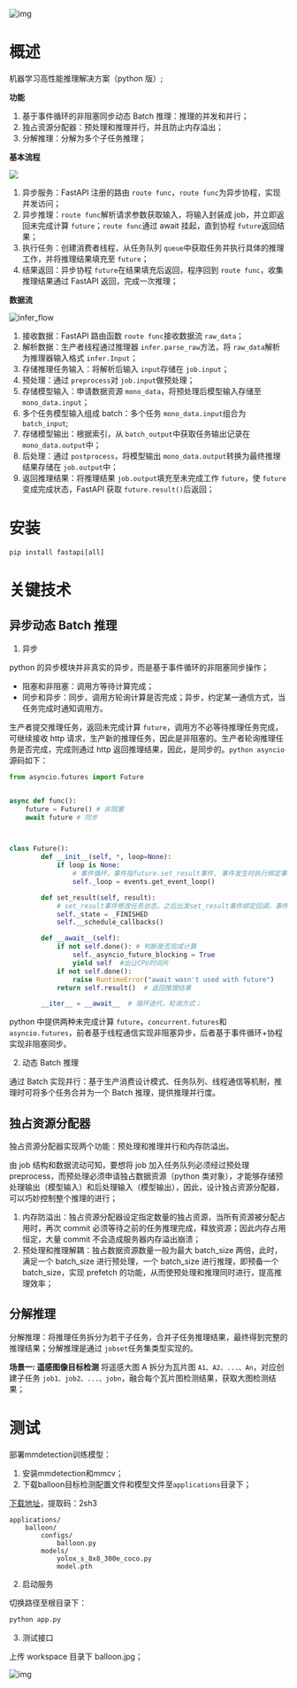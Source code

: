 ![img](doc/head.png)

# 概述

机器学习高性能推理解决方案（python 版）;

**功能**

1. 基于事件循环的非阻塞同步动态 Batch 推理：推理的并发和并行；
2. 独占资源分配器：预处理和推理并行，并且防止内存溢出；
3. 分解推理：分解为多个子任务推理；

**基本流程**

![](./doc/基本流程.svg)

1. 异步服务：FastAPI 注册的路由 `route func`，`route func`为异步协程，实现并发访问；
2. 异步推理：`route func`解析请求参数获取输入，将输入封装成 job，并立即返回未完成计算 `future`；`route func`通过 await 挂起，直到协程 `future`返回结果；
3. 执行任务：创建消费者线程，从任务队列 `queue`中获取任务并执行具体的推理工作，并将推理结果填充至 `future`；
4. 结果返回：异步协程 `future`在结果填充后返回，程序回到 `route func`，收集推理结果通过 FastAPI 返回，完成一次推理；

**数据流**

![infer_flow](./doc/infer_flow.gif)

1. 接收数据：FastAPI 路由函数 `route func`接收数据流 `raw_data`；
2. 解析数据：生产者线程通过推理器 `infer.parse_raw`方法，将 `raw_data`解析为推理器输入格式 `infer.Input`；
3. 存储推理任务输入：将解析后输入 `input`存储在 `job.input`；
4. 预处理：通过 `preprocess`对 `job.input`做预处理；
5. 存储模型输入：申请数据资源 `mono_data`，将预处理后模型输入存储至 `mono_data.input`；
6. 多个任务模型输入组成 batch：多个任务 `mono_data.input`组合为 `batch_input`;
7. 存储模型输出：根据索引，从 `batch_output`中获取任务输出记录在 `mono_data.output`中；
8. 后处理：通过 `postprocess`，将模型输出 `mono_data.output`转换为最终推理结果存储在 `job.output`中；
9. 返回推理结果：将推理结果 `job.output`填充至未完成工作 `future`，使 `future`变成完成状态，FastAPI 获取 `future.result()`后返回；

# 安装

```
pip install fastapi[all]
```

# 关键技术

## 异步动态 Batch 推理

1. 异步

python 的异步模块并非真实的异步，而是基于事件循环的非阻塞同步操作；

- 阻塞和非阻塞：调用方等待计算完成；
- 同步和异步：同步，调用方轮询计算是否完成；异步，约定某一通信方式，当任务完成时通知调用方。

生产者提交推理任务，返回未完成计算 `future`，调用方不必等待推理任务完成，可继续接收 http 请求，生产新的推理任务，因此是非阻塞的。生产者轮询推理任务是否完成，完成则通过 http 返回推理结果，因此，是同步的。`python asyncio`源码如下：

```python
from asyncio.futures import Future


async def func():
    future = Future() # 非阻塞
    await future # 同步



class Future():
        def __init__(self, *, loop=None):
            if loop is None:
                # 事件循环，事件指future.set_result事件, 事件发生时执行绑定事件的callback回调函数
                self._loop = events.get_event_loop()

        def set_result(self, result):
            # set_result事件修改任务状态，之后出发set_result事件绑定回调，事件循环loop与future的非阻塞同步无关；
            self._state = _FINISHED
            self.__schedule_callbacks()

        def __await__(self):
            if not self.done(): # 判断是否完成计算
                self._asyncio_future_blocking = True
                yield self  #出让CPU时间片
            if not self.done():
                raise RuntimeError("await wasn't used with future")
            return self.result()  # 返回推理结果

        __iter__ = __await__  # 循环迭代，轮询方式；

```

python 中提供两种未完成计算 `future`，`concurrent.futures`和 `asyncio.futures`，前者基于线程通信实现非阻塞异步，后者基于事件循环+协程实现非阻塞同步。

2. 动态 Batch 推理

通过 Batch 实现并行：基于生产消费设计模式、任务队列、线程通信等机制，推理时可将多个任务合并为一个 Batch 推理，提供推理并行度。

## 独占资源分配器

独占资源分配器实现两个功能：预处理和推理并行和内存防溢出。

由 job 结构和数据流动可知，要想将 job 加入任务队列必须经过预处理 preprocess，而预处理必须申请独占数据资源（python 类对象），才能够存储预处理输出（模型输入）和后处理输入（模型输出），因此，设计独占资源分配器，可以巧妙控制整个推理的进行；

1. 内存防溢出：独占资源分配器设定指定数量的独占资源，当所有资源被分配占用时，再次 commit 必须等待之前的任务推理完成，释放资源；因此内存占用恒定，大量 commit 不会造成服务器内存溢出崩溃；
2. 预处理和推理解耦：独占数据资源数量一般为最大 batch_size 两倍，此时，满足一个 batch_size 进行预处理，一个 batch_size 进行推理，即预备一个 batch_size，实现 prefetch 的功能，从而使预处理和推理同时进行，提高推理效率；

## 分解推理

分解推理：将推理任务拆分为若干子任务，合并子任务推理结果，最终得到完整的推理结果；分解推理是通过 `jobset`任务集类型实现的。

**场景一: 遥感图像目标检测**
将遥感大图 A 拆分为瓦片图 `A1、A2、...、An`，对应创建子任务 `job1、job2、...、jobn`，融合每个瓦片图检测结果，获取大图检测结果；

# 测试

部署mmdetection训练模型：

1. 安装mmdetection和mmcv；
1. 下载balloon目标检测配置文件和模型文件至`applications`目录下；

[下载地址](https://pan.baidu.com/s/1CgXf7Q59BtgFL8aOAFGouA)，提取码：2sh3

```
applications/
    balloon/
        configs/
        	balloon.py
        models/
       		yolox_s_8x8_300e_coco.py
        	model.pth
```

2. 启动服务

切换路径至根目录下：

```bash
python app.py
```

3. 测试接口

上传 workspace 目录下 balloon.jpg；

![img](doc/demo_api.png)
